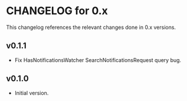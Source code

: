 # CHANGELOG for 0.x
This changelog references the relevant changes done in 0.x versions.


## v0.1.1
* Fix HasNotificationsWatcher SearchNotificationsRequest query bug.


## v0.1.0
* Initial version.
